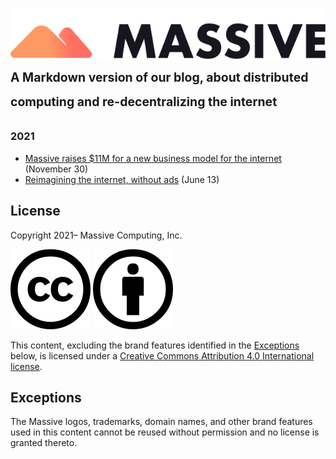 # ![Massive](massive.png)<br><sub><sup>A Markdown version of our blog, about distributed computing and re-decentralizing the internet

### 2021

* [Massive raises $11M for a new business model for the internet](massive-raises-11m) (November 30)
* [Reimagining the internet, without ads](internet-without-ads) (June 13)

## License

Copyright 2021– Massive Computing, Inc.

![Creative Commons](cc.svg) ![Attribution](by.svg)

This content, excluding the brand features identified in the [Exceptions](#exceptions) below, is
licensed under a
[Creative Commons Attribution 4.0 International license](https://creativecommons.org/licenses/by/4.0/).

## Exceptions

The Massive logos, trademarks, domain names, and other brand features used in this content cannot be
reused without permission and no license is granted thereto.
